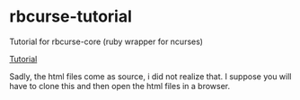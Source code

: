 rbcurse-tutorial
================

Tutorial for rbcurse-core (ruby wrapper for ncurses)

[Tutorial](./html/tut0.html)

Sadly, the html files come as source, i did not realize that. I suppose you will have to clone this and then open the html files in a browser.
